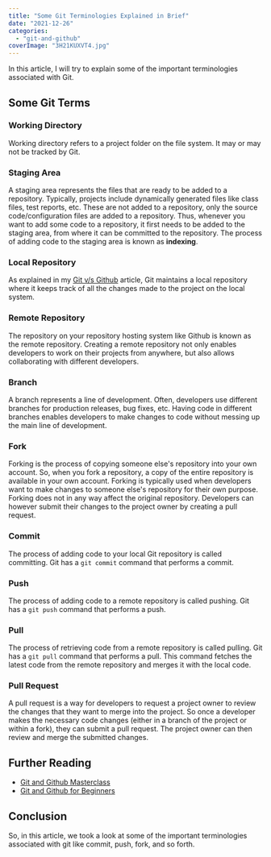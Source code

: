 ```yaml
---
title: "Some Git Terminologies Explained in Brief"
date: "2021-12-26"
categories: 
  - "git-and-github"
coverImage: "3H21KUXVT4.jpg"
---
```


In this article, I will try to explain some of the important terminologies associated with Git.

## Some Git Terms

### Working Directory

Working directory refers to a project folder on the file system. It may or may not be tracked by Git.

### Staging Area

A staging area represents the files that are ready to be added to a repository. Typically, projects include dynamically generated files like class files, test reports, etc. These are not added to a repository, only the source code/configuration files are added to a repository. Thus, whenever you want to add some code to a repository, it first needs to be added to the staging area, from where it can be committed to the repository. The process of adding code to the staging area is known as **indexing**.

### Local Repository

As explained in my [Git v/s Github](https://learnjava.co.in/git-and-github-differences-explained-in-short/) article, Git maintains a local repository where it keeps track of all the changes made to the project on the local system.

### Remote Repository

The repository on your repository hosting system like Github is known as the remote repository. Creating a remote repository not only enables developers to work on their projects from anywhere, but also allows collaborating with different developers.

### Branch

A branch represents a line of development. Often, developers use different branches for production releases, bug fixes, etc. Having code in different branches enables developers to make changes to code without messing up the main line of development.

### Fork

Forking is the process of copying someone else's repository into your own account. So, when you fork a repository, a copy of the entire repository is available in your own account. Forking is typically used when developers want to make changes to someone else's repository for their own purpose. Forking does not in any way affect the original repository. Developers can however submit their changes to the project owner by creating a pull request.

### Commit

The process of adding code to your local Git repository is called committing. Git has a `git commit` command that performs a commit.

### Push

The process of adding code to a remote repository is called pushing. Git has a `git push` command that performs a push.

### Pull

The process of retrieving code from a remote repository is called pulling. Git has a `git pull` command that performs a pull. This command fetches the latest code from the remote repository and merges it with the local code.

### Pull Request

A pull request is a way for developers to request a project owner to review the changes that they want to merge into the project. So once a developer makes the necessary code changes (either in a branch of the project or within a fork), they can submit a pull request. The project owner can then review and merge the submitted changes.

## Further Reading

- [Git and Github Masterclass](https://click.linksynergy.com/deeplink?id=MnzIZAZNE5Y&mid=39197&murl=https%3A%2F%2Fwww.udemy.com%2Fcourse%2Fgit-and-github-masterclass%2F)
- [Git and Github for Beginners](https://click.linksynergy.com/deeplink?id=MnzIZAZNE5Y&mid=39197&murl=https%3A%2F%2Fwww.udemy.com%2Fcourse%2Fgit-and-github-crash-course%2F)

## Conclusion

So, in this article, we took a look at some of the important terminologies associated with git like commit, push, fork, and so forth.
